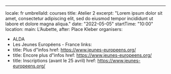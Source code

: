---
locale: fr
umbrellaId: courses
title: Atelier 2
excerpt: "Lorem ipsum dolor sit amet, consectetur adipiscing elit, sed do eiusmod tempor incididunt ut labore et dolore magna aliqua."
date: "2022-05-05"
startTime: "10:00"
location:
  main: L’Aubette,
  after: Place Kleber
organisers:
- ALDA
- Les Jeunes Européens - France
links:
- title: Plus d"infos
  href: https://www.jeunes-europeens.org/
- title: Encore plus d"infos
  href: https://www.jeunes-europeens.org/
- title: Inscriptions (avant le 25 avril)
  href: https://www.jeunes-europeens.org/

